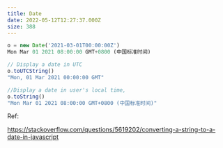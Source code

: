 ```yaml
---
title: Date
date: 2022-05-12T12:27:37.000Z
size: 388
---
```

```javascript
o = new Date('2021-03-01T00:00:00Z')
Mon Mar 01 2021 08:00:00 GMT+0800 (中国标准时间)

// Display a date in UTC
o.toUTCString()
"Mon, 01 Mar 2021 00:00:00 GMT"

//Display a date in user's local time,
o.toString()
"Mon Mar 01 2021 08:00:00 GMT+0800 (中国标准时间)"
```

Ref:

https://stackoverflow.com/questions/5619202/converting-a-string-to-a-date-in-javascript

